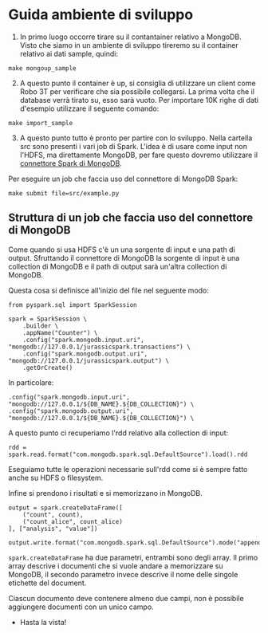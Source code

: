# Guida ambiente di sviluppo

1. In primo luogo occorre tirare su il contantainer relativo
a MongoDB. Visto che siamo in un ambiente di sviluppo tireremo
su il container relativo ai dati sample, quindi:

```
make mongoup_sample
```

2. A questo punto il container è up, si consiglia di utilizzare
un client come Robo 3T per verificare che sia possibile collegarsi.
La prima volta che il database verrà tirato su, esso sarà
vuoto. Per importare 10K righe di dati d'esempio utilizzare
il seguente comando:

```
make import_sample
```

3. A questo punto tutto è pronto per partire con lo sviluppo. Nella
cartella src sono presenti i vari job di Spark. L'idea è di usare
come input non l'HDFS, ma direttamente MongoDB, per fare questo
dovremo utilizzare il [connettore Spark di MongoDB](https://docs.mongodb.com/spark-connector/master/python-api/).

Per eseguire un job che faccia uso del connettore di MongoDB Spark:

```
make submit file=src/example.py
```

## Struttura di un job che faccia uso del connettore di MongoDB
Come quando si usa HDFS c'è un una sorgente di input e una path 
di output. Sfruttando il connettore di MongoDB la sorgente di input 
è una collection di MongoDB e il path di output sarà un'altra 
collection di MongoDB.

Questa cosa si definisce all'inizio del file nel seguente modo:

```
from pyspark.sql import SparkSession

spark = SparkSession \
    .builder \
    .appName("Counter") \
    .config("spark.mongodb.input.uri", "mongodb://127.0.0.1/jurassicspark.transactions") \
    .config("spark.mongodb.output.uri", "mongodb://127.0.0.1/jurassicspark.output") \
    .getOrCreate()
```

In particolare:
```
.config("spark.mongodb.input.uri", "mongodb://127.0.0.1/${DB_NAME}.${DB_COLLECTION}") \
.config("spark.mongodb.output.uri", "mongodb://127.0.0.1/${DB_NAME}.${DB_COLLECTION}") \
```

A questo punto ci recuperiamo l'rdd relativo alla collection di input:
```
rdd = spark.read.format("com.mongodb.spark.sql.DefaultSource").load().rdd
```

Eseguiamo tutte le operazioni necessarie sull'rdd come si è sempre fatto
anche su HDFS o filesystem.

Infine si prendono i risultati e si memorizzano in MongoDB.

```
output = spark.createDataFrame([
    ("count", count),
    ("count_alice", count_alice)
], ["analysis", "value"])

output.write.format("com.mongodb.spark.sql.DefaultSource").mode("append").save()
```

```spark.createDataFrame``` ha due parametri, entrambi sono degli array. Il primo
array descrive i documenti che si vuole andare a memorizzare su MongoDB, il
secondo parametro invece descrive il nome delle singole etichette del document.

Ciascun documento deve contenere almeno due campi, non è possibile aggiungere
documenti con un unico campo.


- Hasta la vista!
